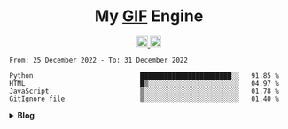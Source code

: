 <h1 align="center">My <a href="https://glyb.github.io" target="_blank">GIF</a> Engine</h1>
<div align="center">
  <a href="https://discord.gg/FVVhEG5y2g">
  <img alt="Discord" width="20px" src="https://raw.githubusercontent.com/peterthehan/peterthehan/master/assets/discord.svg" />
  </a>
  <a href="#">
  <img alt="LinkedIN" width="20px" src="https://raw.githubusercontent.com/peterthehan/peterthehan/master/assets/linkedin.svg" />
  </a>
</div>
 <!--START_SECTION:waka-->

```text
From: 25 December 2022 - To: 31 December 2022

Python                           ███████████████████████░░   91.85 %
HTML                             █▒░░░░░░░░░░░░░░░░░░░░░░░   04.97 %
JavaScript                       ▒░░░░░░░░░░░░░░░░░░░░░░░░   01.78 %
GitIgnore file                   ▒░░░░░░░░░░░░░░░░░░░░░░░░   01.40 %
```

<!--END_SECTION:waka-->
<details close="true">
  <summary><b>Blog</b></summary>

 </details>




 
